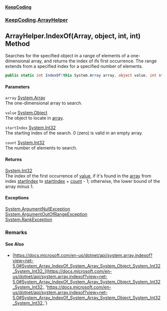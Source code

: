 #### [KeepCoding](index.md 'index')
### [KeepCoding](KeepCoding.md 'KeepCoding').[ArrayHelper](ArrayHelper.md 'KeepCoding.ArrayHelper')
## ArrayHelper.IndexOf(Array, object, int, int) Method
Searches for the specified object in a range of elements of a one-dimensional array, and returns the index of ifs first occurrence. The range extends from a specified index for a specified number of elements.  
```csharp
public static int IndexOf(this System.Array array, object value, int startIndex, int count);
```
#### Parameters
<a name='KeepCoding_ArrayHelper_IndexOf(System_Array_object_int_int)_array'></a>
`array` [System.Array](https://docs.microsoft.com/en-us/dotnet/api/System.Array 'System.Array')  
The one-dimensional array to search.
  
<a name='KeepCoding_ArrayHelper_IndexOf(System_Array_object_int_int)_value'></a>
`value` [System.Object](https://docs.microsoft.com/en-us/dotnet/api/System.Object 'System.Object')  
The object to locate in [array](ArrayHelper_IndexOf_oNNntzgXpGmzkcAYrZBKwQ.md#KeepCoding_ArrayHelper_IndexOf(System_Array_object_int_int)_array 'KeepCoding.ArrayHelper.IndexOf(System.Array, object, int, int).array').
  
<a name='KeepCoding_ArrayHelper_IndexOf(System_Array_object_int_int)_startIndex'></a>
`startIndex` [System.Int32](https://docs.microsoft.com/en-us/dotnet/api/System.Int32 'System.Int32')  
The starting index of the search. 0 (zero) is valid in an empty array.
  
<a name='KeepCoding_ArrayHelper_IndexOf(System_Array_object_int_int)_count'></a>
`count` [System.Int32](https://docs.microsoft.com/en-us/dotnet/api/System.Int32 'System.Int32')  
The number of elements to search.
  
#### Returns
[System.Int32](https://docs.microsoft.com/en-us/dotnet/api/System.Int32 'System.Int32')  
The index of the first occurrence of [value](ArrayHelper_IndexOf_oNNntzgXpGmzkcAYrZBKwQ.md#KeepCoding_ArrayHelper_IndexOf(System_Array_object_int_int)_value 'KeepCoding.ArrayHelper.IndexOf(System.Array, object, int, int).value'), if it's found in the [array](ArrayHelper_IndexOf_oNNntzgXpGmzkcAYrZBKwQ.md#KeepCoding_ArrayHelper_IndexOf(System_Array_object_int_int)_array 'KeepCoding.ArrayHelper.IndexOf(System.Array, object, int, int).array') from index [startIndex](ArrayHelper_IndexOf_oNNntzgXpGmzkcAYrZBKwQ.md#KeepCoding_ArrayHelper_IndexOf(System_Array_object_int_int)_startIndex 'KeepCoding.ArrayHelper.IndexOf(System.Array, object, int, int).startIndex') to [startIndex](ArrayHelper_IndexOf_oNNntzgXpGmzkcAYrZBKwQ.md#KeepCoding_ArrayHelper_IndexOf(System_Array_object_int_int)_startIndex 'KeepCoding.ArrayHelper.IndexOf(System.Array, object, int, int).startIndex') + [count](ArrayHelper_IndexOf_oNNntzgXpGmzkcAYrZBKwQ.md#KeepCoding_ArrayHelper_IndexOf(System_Array_object_int_int)_count 'KeepCoding.ArrayHelper.IndexOf(System.Array, object, int, int).count') - 1; otherwise, the lower bound of the array minus 1.
#### Exceptions
[System.ArgumentNullException](https://docs.microsoft.com/en-us/dotnet/api/System.ArgumentNullException 'System.ArgumentNullException')  
[System.ArgumentOutOfRangeException](https://docs.microsoft.com/en-us/dotnet/api/System.ArgumentOutOfRangeException 'System.ArgumentOutOfRangeException')  
[System.RankException](https://docs.microsoft.com/en-us/dotnet/api/System.RankException 'System.RankException')  
### Remarks
#### See Also
- [https://docs.microsoft.com/en-us/dotnet/api/system.array.indexof?view=net-5.0#System_Array_IndexOf_System_Array_System_Object_System_Int32_System_Int32_](https://docs.microsoft.com/en-us/dotnet/api/system.array.indexof?view=net-5.0#System_Array_IndexOf_System_Array_System_Object_System_Int32_System_Int32_ 'https://docs.microsoft.com/en-us/dotnet/api/system.array.indexof?view=net-5.0#System_Array_IndexOf_System_Array_System_Object_System_Int32_System_Int32_')
